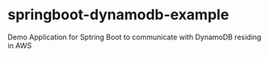 # springboot-dynamodb-example
Demo Application for Sptring Boot to communicate with DynamoDB residing in AWS
